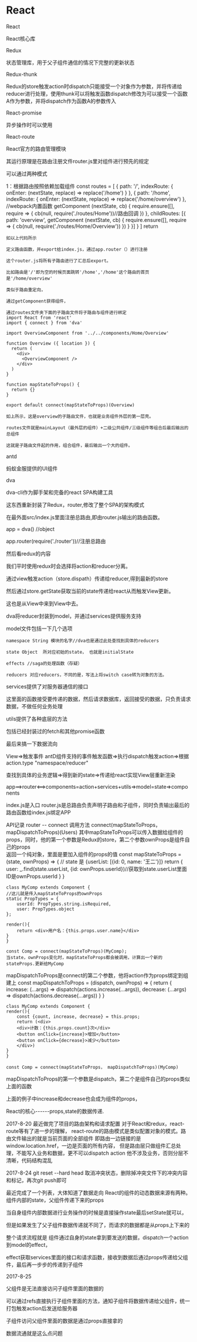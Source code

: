 # React



React

React核心库

Redux

状态管理库，用于父子组件通信的情况下完整的更新状态

Redux-thunk

Redux的store触发action时dispatch只能接受一个对象作为参数，并将传递给reducer进行处理，使用thunk可以将触发函数dispatch修改为可以接受一个函数A作为参数，并将dispatch作为函数A的参数传入

React-promise

异步操作时可以使用

React-route

React官方的路由管理模块

其运行原理是在路由注册文件router.js里对组件进行预先的规定

可以通过两种模式

1：根据路由按照依赖加载组件
	const routes = [ {
	      path: '/',
	      indexRoute: {
	        onEnter: (nextState, replace) => replace('/home')
	      }
	    },
	    {
	      path: '/home',
	      indexRoute: {
	        onEnter: (nextState, replace) => replace('/home/overview')
	      },
	      //webpack内置函数
	      getComponent (nextState, cb) {
	        require.ensure([], require => {
	          cb(null, require('./routes/Home'))//路由回调
	        })
	      },
	      childRoutes: [{
	        path: 'overview',
	        getComponent (nextState, cb) {
	          require.ensure([], require => {
	            cb(null, require('./routes/Home/Overview'))
	          })
	        }
	      }]
	    }
	]
	return <Router history={createBrowserHistory()} routes={routes} />

	如以上代码所示

	定义路由函数，并export给index.js，通过app.router（）进行注册

	这个router.js将所有子路由进行了汇总后export。

	比如路由是'/'即为空的时候页面跳转'/home','/home'这个路由的首页是'/home/overview'

	类似于路由重定向，

	通过getComponent获得组件，

	通过routes文件夹下面的子路由文件将子路由与组件进行绑定
	import React from 'react'
	import { connect } from 'dva'

	import OverviewComponent from '../../components/Home/Overview'

	function Overview ({ location }) {
	  return (
	    <div>
	      <OverviewComponent />
	    </div>
	  )
	}

	function mapStateToProps() {
	  return {}
	}

	export default connect(mapStateToProps)(Overview)

	如上所示，这是overview的子路由文件，也就是业务组件外层的第一层壳。  

	routes文件就是mainLayout（最外层的组件）+二级公共组件/三级组件等组合后最后输出的总组件

	这就是子路由文件起的作用，组合组件，最后输出一个大的组件。

antd

蚂蚁金服提供的UI组件

dva 

dva-cli作为脚手架和完备的react SPA构建工具

这东西重新封装了Redux，router,修改了整个SPA的架构模式

在最外面src/index.js里面注册总路由,即由router.js输出的路由函数。

app = dva() //object

app.router(require('./router'))//注册总路由

然后看redux的内容

我们平时使用redux时会选择将action和reducer分离。

通过view触发action（store.dispath）传递给reducer,得到最新的store

然后通过store.getState获取当前的state传递给react从而触发View更新。

这也是从View中来到View中去。

dva将reducer封装到model，并通过services提供服务支持

model文件包括一下几个选项

	namespace String 模块的名字//dva也是通过此处查找到具体的reducers 

	state Object  所对应初始的state， 也就是initialState

	effects //saga的处理函数（存疑）

	reducers 对应reducers，不同的是，写法上将switch case转为对象的方法。

services提供了对服务器通信的接口

这里面的函数接受要传递的数据，然后请求数据库，返回接受的数据，只负责请求数据，不做任何业务处理

utils提供了各种底层的方法

包括已经封装过的fetch和其他promise函数


最后来搞一下数据流向

View=>触发事件 antD组件支持的事件触发函数=>执行dispatch触发action=>根据action.type "namespace/reducer"

查找到具体的业务逻辑=>得到新的state=>传递给react实现View层重新渲染

app==>router<==>components=action+services+utils=>model=state=>components  

index.js是入口
router.js是总路由负责声明子路由和子组件，同时负责输出最后的路由函数给index.js绑定APP


API记录
router -- connect
调用方法 connect(mapStateToProps，mapDispatchToProps)(Users)
其中mapStateToProps可以传入数据给组件的props，同时，他的第一个参数是Redux的store，第二个参数ownProps是组件自己的props  
返回一个纯对象，里面是要加入组件的props的值
	const mapStateToProps = (state, ownProps) => {
	// state 是 {userList: [{id: 0, name: '王二'}]}
		return {
			user: _.find(state.userList, {id: ownProps.userId})//获取到state.userList里面ID是ownProps.userId
		}
	}

	class MyComp extends Component {
	//这儿就是传入mapStateToProps的ownProps
	static PropTypes = {
		userId: PropTypes.string.isRequired,
		user: PropTypes.object
	};
	
	render(){
		return <div>用户名：{this.props.user.name}</div>
	}
	}

	const Comp = connect(mapStateToProps)(MyComp);
	当state，ownProps变化时，mapStateToProps都会被调用，计算出一个新的stateProps.更新给MyComp
mapDispatchToProps是connect的第二个参数，他将action作为props绑定到组建上
	const mapDispatchToProps = (dispatch, ownProps) => {
	return {
		increase: (...args) => dispatch(actions.increase(...args)),
		decrease: (...args) => dispatch(actions.decrease(...args))
	}
	}

	class MyComp extends Component {
	render(){
		const {count, increase, decrease} = this.props;
		return (<div>
		<div>计数：{this.props.count}次</div>
		<button onClick={increase}>增加</button>
		<button onClick={decrease}>减少</button>
		</div>)
	}
	}

	const Comp = connect(mapStateToProps， mapDispatchToProps)(MyComp)
mapDispatchToProps的第一个参数是dispatch，第二个是组件自己的props类似上面的函数

上面的例子中increase和decrease也会成为组件的props，

React的核心------props,state的数据传递.



2017-8-20
最近做完了项目的路由架构和请求配置
对于React和redux，react-route等有了进一步的理解，
react-route的路由模式是类似配置对象的模式。路由文件输出的就是当前页面的全部组件
即路由一边链接的是window.location.href，一边是页面的所有内容，
但是路由层只做组件汇总处理，不能写入业务和数据，更不可以dispatch action
他不涉及业务，否则分层不清晰，代码结构混乱

2017-8-24
git reset --hard head 取消冲突状态，删除掉冲突文件下的冲突内容和标记，再次git push即可

最近完成了一个列表，大体知道了数据走向
React的组件的动态数据来源有两种。组件内部的state，父组件传递下来的props

当自身组件内部数据进行业务操作的时候是直接操作state最后setState就可以，

但是如果发生了父子组件数据传递就不同了，而请求的数据都是从props上下来的

整个请求流程就是 组件通过自身的state拿到要发送的数据，dispatch一个action到model的effect，

effect获取services里面的接口和请求函数，接收到数据后通过props传递给父组件，最后再一步步的传递到子组件

2017-8-25 

父组件是无法直接访问子组件里面的数据的

可以通过refs直接执行子组件里面的方法，通知子组件将数据传递给父组件，统一打包触发action后发送给服务器

子组件访问父组件里面的数据是通过props直接拿的

数据流通就是这么点问题
